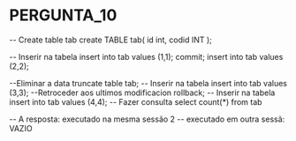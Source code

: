 # PERGUNTA_10
-- Create table tab
create TABLE tab(
  id int,
  codid INT );

-- Inserir na tabela
insert into tab values (1,1);
commit;
insert into tab values (2,2);

--Eliminar a data
truncate table  tab;
-- Inserir na tabela
insert into tab values (3,3);
--Retroceder aos ultimos modificacion
rollback;
-- Inserir na tabela
insert into tab values (4,4);
-- Fazer consulta
select count(*) from tab

-- A resposta: executado na mesma sessão 2 
-- executado em outra sessã: VAZIO

